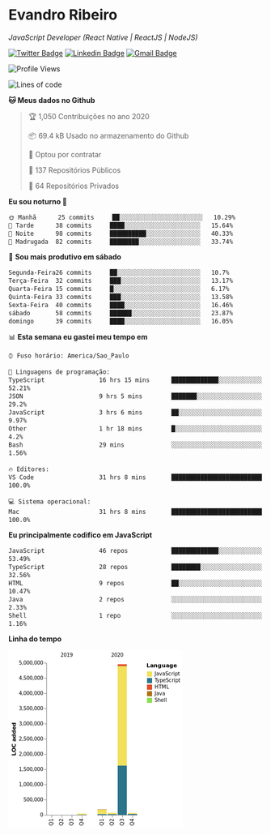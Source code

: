 # Evandro **Ribeiro**

*JavaScript Developer (React Native | ReactJS | NodeJS)*

[![Twitter Badge](https://img.shields.io/badge/-@ribeiroevandro-201B2D?style=flat-square&labelColor=201B2D&logo=twitter&logoColor=white&link=https://twitter.com/ribeiroevandro)](https://twitter.com/ribeiroevandro) 
[![Linkedin Badge](https://img.shields.io/badge/-Evandro%20Ribeiro-201B2D?style=flat-square&logo=Linkedin&logoColor=white&link=https://www.linkedin.com/in/ribeiroevandro)](https://www.linkedin.com/in/ribeiroevandro) 
[![Gmail Badge](https://img.shields.io/badge/-oi@ribeiroevandro.com.br-201B2D?style=flat-square&logo=Gmail&logoColor=white&link=mailto:oi@ribeiroevandro.com.br)](mailto:oi@ribeiroevandro.com.br)


<!--START_SECTION:waka-->
![Profile Views](http://img.shields.io/badge/Visualizac%C3%B5es%20do%20perfil-8-blue)

![Lines of code](https://img.shields.io/badge/Desde%20o%20Hello%20World%20eu%20escrevi-11.8%20million%20linhas%20de%20c%C3%B3digo-blue)

**🐱 Meus dados no Github** 

> 🏆 1,050 Contribuições no ano 2020
 > 
> 📦 69.4 kB Usado no armazenamento do Github 
 > 
> 💼 Optou por contratar
 > 
> 📜 137 Repositórios Públicos
 > 
> 🔑 64 Repositórios Privados 

**Eu sou noturno 🦉** 

```text
🌞 Manhã      25 commits     ██░░░░░░░░░░░░░░░░░░░░░░░   10.29% 
🌆 Tarde      38 commits     ████░░░░░░░░░░░░░░░░░░░░░   15.64% 
🌃 Noite      98 commits     ██████████░░░░░░░░░░░░░░░   40.33% 
🌙 Madrugada  82 commits     ████████░░░░░░░░░░░░░░░░░   33.74%

```
📅 **Sou mais produtivo em sábado** 

```text
Segunda-Feira26 commits     ██░░░░░░░░░░░░░░░░░░░░░░░   10.7% 
Terça-Feira  32 commits     ███░░░░░░░░░░░░░░░░░░░░░░   13.17% 
Quarta-Feira 15 commits     █░░░░░░░░░░░░░░░░░░░░░░░░   6.17% 
Quinta-Feira 33 commits     ███░░░░░░░░░░░░░░░░░░░░░░   13.58% 
Sexta-Feira  40 commits     ████░░░░░░░░░░░░░░░░░░░░░   16.46% 
sábado       58 commits     ██████░░░░░░░░░░░░░░░░░░░   23.87% 
domingo      39 commits     ████░░░░░░░░░░░░░░░░░░░░░   16.05%

```


📊 **Esta semana eu gastei meu tempo em** 

```text
⌚︎ Fuso horário: America/Sao_Paulo

💬 Linguagens de programação: 
TypeScript               16 hrs 15 mins      █████████████░░░░░░░░░░░░   52.21% 
JSON                     9 hrs 5 mins        ███████░░░░░░░░░░░░░░░░░░   29.2% 
JavaScript               3 hrs 6 mins        ██░░░░░░░░░░░░░░░░░░░░░░░   9.97% 
Other                    1 hr 18 mins        █░░░░░░░░░░░░░░░░░░░░░░░░   4.2% 
Bash                     29 mins             ░░░░░░░░░░░░░░░░░░░░░░░░░   1.56%

🔥 Editores: 
VS Code                  31 hrs 8 mins       █████████████████████████   100.0%

💻 Sistema operacional: 
Mac                      31 hrs 8 mins       █████████████████████████   100.0%

```

**Eu principalmente codifico em JavaScript** 

```text
JavaScript               46 repos            █████████████░░░░░░░░░░░░   53.49% 
TypeScript               28 repos            ████████░░░░░░░░░░░░░░░░░   32.56% 
HTML                     9 repos             ██░░░░░░░░░░░░░░░░░░░░░░░   10.47% 
Java                     2 repos             ░░░░░░░░░░░░░░░░░░░░░░░░░   2.33% 
Shell                    1 repo              ░░░░░░░░░░░░░░░░░░░░░░░░░   1.16%

```


**Linha do tempo**

![Chart not found](https://github.com/ribeiroevandro/ribeiroevandro/blob/master/charts/bar_graph.png) 


<!--END_SECTION:waka-->
